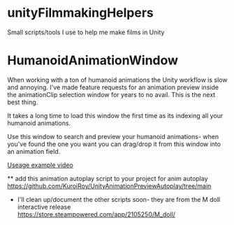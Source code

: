 # unityFilmmakingHelpers
Small scripts/tools I use to help me make films in Unity

# HumanoidAnimationWindow

When working with a ton of humanoid animations the Unity workflow is slow and annoying. I've made feature requests for an animation
preview inside the animationClip selection window for years to no avail. This is the next best thing.

It takes a long time to load this window the first time as its indexing all your humanoid animations.

Use this window to search and preview your humanoid animations- when you've found the one you want you can drag/drop it from this
window into an animation field.

[Useage example video](https://capture.dropbox.com/cMXIOgomEUaZFGPj)

** add this animation autoplay script to your project for anim autoplay https://github.com/KuroiRoy/UnityAnimationPreviewAutoplay/tree/main

* I'll clean up/document the other scripts soon- they are from the M doll interactive release https://store.steampowered.com/app/2105250/M_doll/
